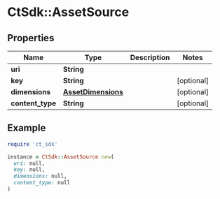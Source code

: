 # CtSdk::AssetSource

## Properties

| Name | Type | Description | Notes |
| ---- | ---- | ----------- | ----- |
| **uri** | **String** |  |  |
| **key** | **String** |  | [optional] |
| **dimensions** | [**AssetDimensions**](AssetDimensions.md) |  | [optional] |
| **content_type** | **String** |  | [optional] |

## Example

```ruby
require 'ct_sdk'

instance = CtSdk::AssetSource.new(
  uri: null,
  key: null,
  dimensions: null,
  content_type: null
)
```

